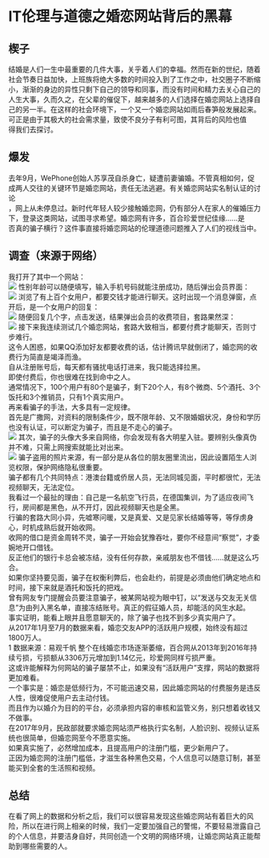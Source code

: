 # IT伦理与道德之婚恋网站背后的黑幕
## 楔子
结婚是人们一生中最重要的几件大事，关乎着人们的幸福。然而在新的世纪，随着社会节奏日益加快，上班族将绝大多数的时间投入到了工作之中，社交圈子不断缩<br/>
小，渐渐的身边的异性只剩下自己的领导和同事，而没有时间和精力去关心自己的人生大事，久而久之，在父辈的催促下，越来越多的人们选择在婚恋网站上选择自<br/>
己的另一半。在这样的社会环境下，一个又一个婚恋网站如雨后春笋般发展起来。可正是由于其极大的社会需求量，致使不良分子有利可图，其背后的风险也值<br/>
得我们去探讨。<br/>
## 爆发
去年9月，WePhone创始人苏享茂自杀身亡，疑遭前妻骗婚。不管真相如何，促成两人交往的关键环节是婚恋网站，责任无法逃避。有关婚恋网站实名制认证的讨论<br/>
，网上从未停息过。新时代年轻人较少接触婚恋网，仍有部分人在家人的催婚压力下，登录这类网站，试图寻求希望。婚恋网有许多，百合珍爱世纪佳缘......是<br/>
否真的骗子横行？这件事直接将婚恋网站的伦理道德问题推入了人们的视线当中。<br/>
## 调查（来源于网络）
我打开了其中一个网站：<br/>
![](http://5b0988e595225.cdn.sohucs.com/images/20180517/c8180ea9ee2e4606bc6e6a3af9177e96.jpeg)
性别年龄可以随便填写，输入手机号码就能注册成功，随后弹出会员界面：<br/>
![](http://5b0988e595225.cdn.sohucs.com/images/20180517/b0bf2714f65a4417aa2675afc4988265.jpeg)
浏览了有上百个女用户，都要交钱才能进行聊天。这时出现一个消息弹窗，点开后，是一个女用户的回复：<br/>
![](http://5b0988e595225.cdn.sohucs.com/images/20180517/6c5beb981f2749d1ad49230ca62a5270.jpeg)
随便回复几个字，点击发送，结果弹出会员的收费项目，套路果然深：<br/>
![](http://5b0988e595225.cdn.sohucs.com/images/20180517/8a19aabea07f4139a15d50c028981c77.jpeg)
接下来我连续测试几个婚恋网站，套路大致相当，都要付费才能聊天，否则寸步难行。<br/>
这令人困惑，如果QQ添加好友都要收费的话，估计腾讯早就倒闭了，婚恋网的收费行为简直是竭泽而渔。<br/>
自从注册账号后，每天都有骚扰电话打进来，我只能选择拉黑。<br/>
即使付费后，你也很难在找到命中之人。<br/>
通常情况下，100个用户有80个是骗子，剩下20个人，有8个微商、5个酒托、3个饭托和3个推销员，只有1个真实用户。<br/>
再来看骗子的手法，大多具有一定规律。<br/>
首先是广撒网，对资料的限制条件少，既不限年龄、又不限婚姻状况，身份和学历也没有认证，可以断定为骗子，而且是不走心的骗子。<br/>
![](http://5b0988e595225.cdn.sohucs.com/images/20180517/4660b08b5f5a44c5b276318f8785cd03.jpeg)
其次，骗子的头像大多来自网络，你会发现有各大明星入驻。要辨别头像真伪并不难，只需上网搜索就能比对出来。<br/>
![](http://5b0988e595225.cdn.sohucs.com/images/20180517/a4958b4791f5461fb0cab1bba945c7e4.jpeg)
骗子盗用的照片来源，有一部分是从各位的朋友圈里流出，因此设置陌生人浏览权限，保护网络隐私很重要。<br/>
骗子都有几个共同特点：港澳台籍或侨居人员，无法同城见面，平时都很忙，无法视频聊天，无法定位。<br/>
我看过一个最扯的理由：自己是一名航空飞行员，在德国集训，为了适应夜间飞行，房间都是黑色，从不开灯，因此视频聊天也是全黑。<br/>
行骗的套路大同小异，先嘘寒问暖，又是真爱、又是见家长结婚等等，等俘虏身心，时机成熟后就开始收网。<br/>
收网的借口是资金周转不灵，骗子一开始会犹豫吞吐，要你不经意间“察觉”，才委婉地开口借钱。<br/>
反正他们的银行卡总会被冻结，没有任何存款，亲戚朋友也不借钱......就是这么巧合。<br/>
如果你坚持要见面，骗子在权衡利弊后，也会赴约，前提是必须由他们确定地点和时间，接下来就是酒托和饭托的把戏。<br/>
曾有网友专门提醒会员要注意骗子，被某网站视为眼中钉，以“发送与交友无关信息”为由列入黑名单，直接冻结账号。真正的假征婚人员，却能活的风生水起。<br/>
事实证明，能看上眼并且愿意聊天的，除了骗子也找不到多少真实用户了。<br/>
从2017年1月至7月的数据来看，婚恋交友APP的活跃用户规模，始终没有超过1800万人。<br/>
1[](http://5b0988e595225.cdn.sohucs.com/images/20180517/1785e0bd35484e43a7a9b126d4bdc5f0.jpeg)
数据来源：易观千帆
整个在线婚恋市场逐渐萎缩，百合网从2013年到2016年持续亏损，亏损额从3306万元增加到1.14亿元，珍爱网同样亏损严重。<br/>
这或许能解释为何网站的骗子屡禁不止，如果没有“活跃用户”支撑，网站的数据将更加难看。<br/>
一个事实是：婚恋是低频行为，不可能迅速交易，因此婚恋网站的付费服务是违反人性，很难促使用户去主动付钱。<br/>
而且作为以婚介为目的的平台，必须承担内容的审核和监管义务，别只想着收钱又不做事。<br/>
在2017年9月，民政部就要求婚恋网站须严格执行实名制，人脸识别、视频认证系统也很简单，但婚恋网至今不愿意实施。<br/>
如果真实施了，必然增加成本，且提高用户的注册门槛，更少新用户了。<br/>
正因为婚恋网的注册门槛低，才滋生各种黑色交易，个人信息可以随意订制，甚至能买到全套的生活照和视频。<br/>
## 总结
在看了网上的数据和分析之后，我们可以很容易发现这些婚恋网站有着巨大的风险，所以在进行网上相亲的时候，我们一定要加强自己的警惕，不要轻易泄露自己<br/>
的个人信息，并要洁身自好，共同创造一个文明的网络环境，让婚恋网站真正能帮助到哪些需要的人。

